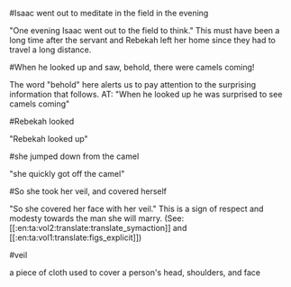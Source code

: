#Isaac went out to meditate in the field in the evening

"One evening Isaac went out to the field to think." This must have been a long time after the servant and Rebekah left her home since they had to travel a long distance.

#When he looked up and saw, behold, there were camels coming!

The word "behold" here alerts us to pay attention to the surprising information that follows. AT: "When he looked up he was surprised to see camels coming"

#Rebekah looked

"Rebekah looked up"

#she jumped down from the camel

"she quickly got off the camel"

#So she took her veil, and covered herself

"So she covered her face with her veil." This is a sign of respect and modesty towards the man she will marry. (See: [[:en:ta:vol2:translate:translate_symaction]] and [[:en:ta:vol1:translate:figs_explicit]])

#veil

a piece of cloth used to cover a person's head, shoulders, and face